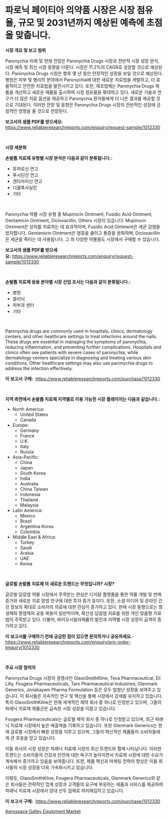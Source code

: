 <p><h1>파로닉 페이티아 의약품 시장은 시장 점유율, 규모 및 2031년까지 예상된 예측에 초점을 맞춥니다.</h1></p><p><strong>시장 개요 및 보고 범위</strong></p>
<p><p>Paronychia 미래 및 현재 전망은 Paronychia Drugs 시장과 전반적 시장 성장 분석, 시장 예측 및 최신 시장 동향을 다룬다. 시장은 11.2%의 CAGR로 성장할 것으로 예상된다. Paronychia Drugs 시장은 향후 몇 년 동안 안정적인 성장을 보일 것으로 예상된다. 병원은 피부 및 병리학 분야에서 Paronychia에 대한 새로운 치료법을 개발하고, 더 효율적이고 안전한 치료법을 발전시키고 있다. 또한, 제조업체는 Paronychia Drugs 제품을 개선하고 새로운 제품을 출시하여 시장 점유율을 확대하고 있다. 새로운 기술과 연구가 더 많은 치료 옵션을 제공하고 Paronychia 환자들에게 더 나은 결과를 제공할 것으로 기대된다. 이러한 전망 및 동향은 Paronychia Drugs 시장의 전반적인 성장에 긍정적인 영향을 줄 것으로 전망된다.</p></p>
<p><strong>보고서의 샘플 PDF를 받으세요:</strong> <a href="https://www.reliableresearchreports.com/enquiry/request-sample/1012330">https://www.reliableresearchreports.com/enquiry/request-sample/1012330</a></p>
<p>&nbsp;</p>
<p><strong>시장 세분화</strong></p>
<p><strong>손발톱 치료제 유형별 시장 분석은 다음과 같이 분류됩니다.:</strong></p>
<p><ul><li>뮤피로신 연고</li><li>푸시딘산 연고</li><li>겐타마이신 연고</li><li>디클록사실린</li><li>기타</li></ul></p>
<p>&nbsp;</p>
<p><p>Paronychia 약물 시장 유형 중 Mupirocin Ointment, Fusidic Acid Ointment, Gentamicin Ointment, Dicloxacillin, Others 시장이 있습니다. Mupirocin Ointment은 상처를 치료하는 데 효과적이며, Fusidic Acid Ointment은 세균 감염을 방지합니다. Gentamicin Ointment은 염증을 줄이고 통증을 완화하며, Dicloxacillin은 세균을 죽이는 데 사용됩니다. 그 외 다양한 약물들도 시장에서 구매할 수 있습니다.</p></p>
<p><strong>보고서의 샘플 PDF를 받으세요:</strong>&nbsp;<a href="https://www.reliableresearchreports.com/enquiry/request-sample/1012330">https://www.reliableresearchreports.com/enquiry/request-sample/1012330</a></p>
<p>&nbsp;</p>
<p><strong> 손발톱 치료제 응용 분야별 시장 산업 조사는 다음과 같이 분류됩니다.:</strong></p>
<p><ul><li>병원</li><li>클리닉</li><li>피부과 센터</li><li>기타</li></ul></p>
<p>&nbsp;</p>
<p><p>Paronychia drugs are commonly used in hospitals, clinics, dermatology centers, and other healthcare settings to treat infections around the nails. These drugs are essential in managing the symptoms of paronychia, reducing inflammation, and preventing further complications. Hospitals and clinics often see patients with severe cases of paronychia, while dermatology centers specialize in diagnosing and treating various skin conditions. Other healthcare settings may also use paronychia drugs to address the infection effectively.</p></p>
<p><strong>이 보고서 구매:</strong>&nbsp; <a href="https://www.reliableresearchreports.com/purchase/1012330">https://www.reliableresearchreports.com/purchase/1012330</a></p>
<p>&nbsp;</p>
<p><strong>지역 측면에서 손발톱 치료제 지역별로 이용 가능한 시장 플레이어는 다음과 같습니다.:</strong></p>
<p><ul>
    <li>
        North America:
        <ul>
            <li>United States</li>
            <li>Canada</li>
        </ul>
    </li>
    <li>
        Europe:
        <ul>
            <li>Germany</li>
            <li>France</li>
            <li>U.K.</li>
            <li>Italy</li>
            <li>Russia</li>
        </ul>
    </li>
    <li>
        Asia-Pacific:
        <ul>
            <li>China</li>
            <li>Japan</li>
            <li>South Korea</li>
            <li>India</li>
            <li>Australia</li>
            <li>China Taiwan</li>
            <li>Indonesia</li>
            <li>Thailand</li>
            <li>Malaysia</li>
        </ul>
    </li>
    <li>
        Latin America:
        <ul>
            <li>Mexico</li>
            <li>Brazil</li>
            <li>Argentina Korea</li>
            <li>Colombia</li>
        </ul>
    </li>
    <li>
        Middle East & Africa:
        <ul>
            <li>Turkey</li>
            <li>Saudi</li>
            <li>Arabia</li>
            <li>UAE</li>
            <li>Korea</li>
        </ul>
    </li>
    </ul></p>
<p>&nbsp;</p>
<p><strong>글로벌 손발톱 치료제 의 새로운 트렌드는 무엇입니까? 시장?</strong></p>
<p><p>글로벌 담갈염 약물 시장에서 주목받는 현상은 디지턈 플랫폼을 통한 약물 개발 및 판매 증가와 새로운 치료 방법 연구에 대한 투자 증가 등이다. 또한, 소셜 미디어 및 온라인 건강 정보의 확대로 소비자의 의료에 대한 관심이 증가하고 있다. 현재 시장 동향으로는 항생제와 항염제의 공동 복용이 일반적이며, 확산성 담갈염 치료를 위한 개인 맞춤형 치료법이 주목받고 있다. 더불어, 바이오시밀러제품의 발전과 지역별 시장 성장이 급격히 증가하고 있다.</p></p>
<p><strong>이 보고서를 구매하기 전에 궁금한 점이 있으면 문의하거나 공유하세요.</strong>- <a href="https://www.reliableresearchreports.com/enquiry/pre-order-enquiry/1012330">https://www.reliableresearchreports.com/enquiry/pre-order-enquiry/1012330</a></p>
<p>&nbsp;</p>
<p><strong>주요 시장 참여자</strong></p>
<p><p>Paronychia Drugs 시장의 경쟁사인 GlaxoSmithKline, Teva Pharmaceutical, Eli Lilly, Fougera Pharmaceuticals, Taro Pharmaceutical Industries, Glenmark Generics, Jonakayem Pharma Formulation 등은 모두 엄청난 성장을 보여주고 있습니다. 이 회사들은 지속적인 연구 및 혁신을 통해 시장에서 강세를 유지하고 있습니다. 특히 GlaxoSmithKline은 현재 세계적인 제약 회사 중 하나로 인정받고 있으며, 그들의 파래닉 치료제 제품군은 급속한 시장 성장을 이끌고 있습니다.</p><p>Fougera Pharmaceuticals는 글로벌 제약 회사 중 하나로 인정받고 있으며, 최근 파래닉 치료제 시장에서 높은 매출액을 기록하고 있습니다. 또한 Glenmark Generics는 현재 글로벌 시장에서 빠른 성장을 이루고 있으며, 그들의 혁신적인 제품들이 소비자들에게 큰 호응을 얻고 있습니다.</p><p>이들 회사의 시장 성장은 파래닉 치료제 시장의 최신 트렌드와 함께 나타납니다. 이러한 트렌드는 소비자들의 건강과 안전에 대한 욕구가 높아지면서 치료제 시장에 대한 수요가 계속해서 증가하고 있음을 보여줍니다. 또한, 제품 혁신과 마케팅 전략의 향상은 이들 회사들의 시장 성장을 더욱 가속화시키고 있습니다.</p><p>이렇듯, GlaxoSmithKline, Fougera Pharmaceuticals, Glenmark Generics와 같은 회사들은 전략적인 업계 성장과 고객들의 요구에 부응하는 제품과 서비스를 제공하여 파래닉 치료제 시장에서 양대 선두 업체로 자리매김하고 있습니다.</p></p>
<p><strong>이 보고서 구매:</strong>&nbsp;&nbsp;<a href="https://www.reliableresearchreports.com/purchase/1012330">https://www.reliableresearchreports.com/purchase/1012330</a></p>
<p><p><a href="https://meowing-canidae-761.notion.site/Aerospace-Galley-Equipment-Market-Size-Growing-and-Forecasted-for-period-from-2024-2031-and-provid-a72ee95be3da4c1da6d530acd03b1ba0">Aerospace Galley Equipment Market</a></p></p>
